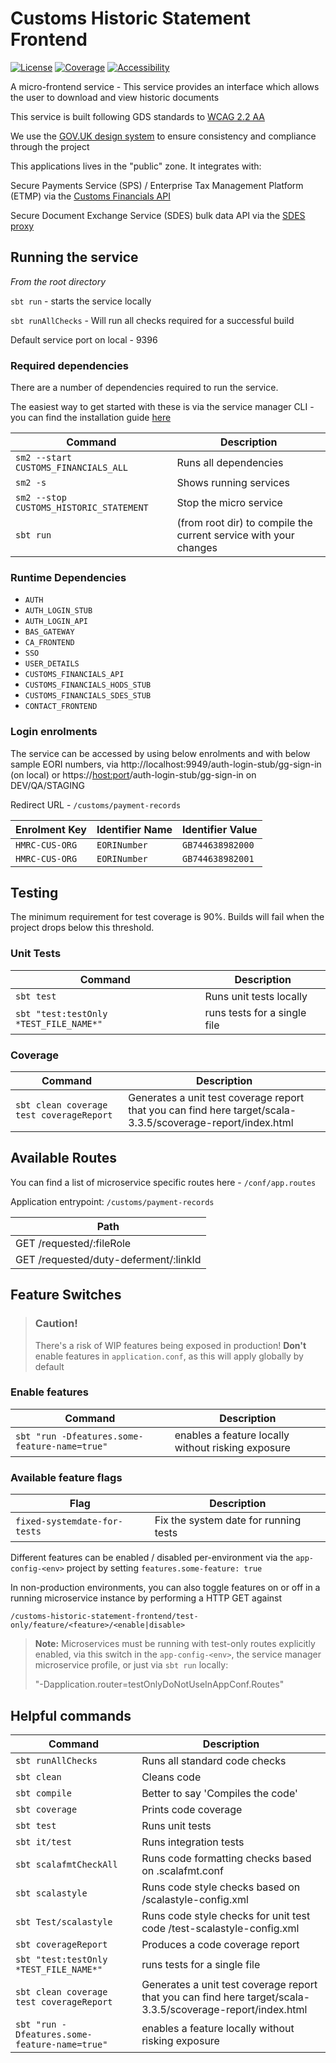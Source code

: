 # Customs Historic Statement Frontend

[![License](https://img.shields.io/badge/License-Apache%202.0-blue.svg)](https://opensource.org/licenses/Apache-2.0) [![Coverage](https://img.shields.io/badge/test_coverage-90-green.svg)](/target/scala-3.3.5/scoverage-report/index.html) [![Accessibility](https://img.shields.io/badge/WCAG2.2-AA-purple.svg)](https://www.gov.uk/service-manual/helping-people-to-use-your-service/understanding-wcag)

A micro-frontend service - This service provides an interface which allows the user to download and view historic documents

This service is built following GDS standards to [WCAG 2.2 AA](https://www.gov.uk/service-manual/helping-people-to-use-your-service/understanding-wcag)

We use the [GOV.UK design system](https://design-system.service.gov.uk/) to ensure consistency and compliance through the project

This applications lives in the "public" zone. It integrates with:

Secure Payments Service (SPS) / Enterprise Tax Management Platform (ETMP) via the [Customs Financials API](https://github.com/hmrc/customs-financials-api)

Secure Document Exchange Service (SDES) bulk data API via the [SDES proxy](https://github.com/hmrc/secure-data-exchange-proxy)

## Running the service

*From the root directory*

`sbt run` - starts the service locally

`sbt runAllChecks` - Will run all checks required for a successful build

Default service port on local - 9396

### Required dependencies

There are a number of dependencies required to run the service.

The easiest way to get started with these is via the service manager CLI - you can find the installation guide [here](https://docs.tax.service.gov.uk/mdtp-handbook/documentation/developer-set-up/set-up-service-manager.html)

| Command                                          | Description |
| --------                                         | ------- |
| `sm2 --start CUSTOMS_FINANCIALS_ALL`             | Runs all dependencies |
| `sm2 -s`                                         | Shows running services |
| `sm2 --stop CUSTOMS_HISTORIC_STATEMENT` | Stop the micro service  |
| `sbt run`                                        | (from root dir) to compile the current service with your changes |


### Runtime Dependencies

* `AUTH`
* `AUTH_LOGIN_STUB`
* `AUTH_LOGIN_API`
* `BAS_GATEWAY`
* `CA_FRONTEND`
* `SSO`
* `USER_DETAILS`
* `CUSTOMS_FINANCIALS_API`
* `CUSTOMS_FINANCIALS_HODS_STUB`
* `CUSTOMS_FINANCIALS_SDES_STUB`
* `CONTACT_FRONTEND`

### Login enrolments

The service can be accessed by using below enrolments and with below sample EORI numbers, via http://localhost:9949/auth-login-stub/gg-sign-in (on local) or https://<host:port>/auth-login-stub/gg-sign-in on DEV/QA/STAGING

Redirect URL - `/customs/payment-records`

| Enrolment Key	| Identifier Name | Identifier Value |
| -------- | ------- | ------- |
| `HMRC-CUS-ORG` | `EORINumber`| `GB744638982000` |
| `HMRC-CUS-ORG` | `EORINumber`| `GB744638982001` |

## Testing

The minimum requirement for test coverage is 90%. Builds will fail when the project drops below this threshold.

### Unit Tests

| Command    | Description |
| -------- | ------- |
| `sbt test` | Runs unit tests locally |
| `sbt "test:testOnly *TEST_FILE_NAME*"` | runs tests for a single file |

### Coverage

| Command    | Description |
| -------- | ------- |
| `sbt clean coverage test coverageReport` | Generates a unit test coverage report that you can find here target/scala-3.3.5/scoverage-report/index.html  |

## Available Routes

You can find a list of microservice specific routes here - `/conf/app.routes`

Application entrypoint:  `/customs/payment-records` 

| Path                                  |
| ----                                  |
| GET /requested/:fileRole              |
| GET /requested/duty-deferment/:linkId |

## Feature Switches

> ### Caution!
> There's a risk of WIP features being exposed in production! 
> **Don't** enable features in `application.conf`, as this will apply globally by default

### Enable features
| Command    | Description |
| -------- | ------- |
| `sbt "run -Dfeatures.some-feature-name=true"` | enables a feature locally without risking exposure |

### Available feature flags
| Flag     | Description |
| -------- | ------- |
| `fixed-systemdate-for-tests` | Fix the system date for running tests|

Different features can be enabled / disabled per-environment via the `app-config-<env>` project by setting `features.some-feature: true`

In non-production environments,
you can also toggle features on or off in a running microservice instance
by performing a HTTP GET against

    /customs-historic-statement-frontend/test-only/feature/<feature>/<enable|disable>
    
> **Note:** Microservices must be running with test-only routes explicitly enabled,
> via this switch in the `app-config-<env>`, the service manager microservice profile,
> or just via `sbt run` locally:
>
>   "-Dapplication.router=testOnlyDoNotUseInAppConf.Routes"


## Helpful commands

| Command                                       | Description |
| --------                                      | ------- |
| `sbt runAllChecks`                            | Runs all standard code checks |
| `sbt clean`                                   | Cleans code |
| `sbt compile`                                 | Better to say 'Compiles the code' |
| `sbt coverage`                                | Prints code coverage |
| `sbt test`                                    | Runs unit tests |
| `sbt it/test`                                 | Runs integration tests |
| `sbt scalafmtCheckAll`                        | Runs code formatting checks based on .scalafmt.conf |
| `sbt scalastyle`                              | Runs code style checks based on /scalastyle-config.xml  |
| `sbt Test/scalastyle`                         | Runs code style checks for unit test code /test-scalastyle-config.xml |
| `sbt coverageReport`                          | Produces a code coverage report |
| `sbt "test:testOnly *TEST_FILE_NAME*"`        | runs tests for a single file |
| `sbt clean coverage test coverageReport`      | Generates a unit test coverage report that you can find here target/scala-3.3.5/scoverage-report/index.html  |
| `sbt "run -Dfeatures.some-feature-name=true"` | enables a feature locally without risking exposure |


